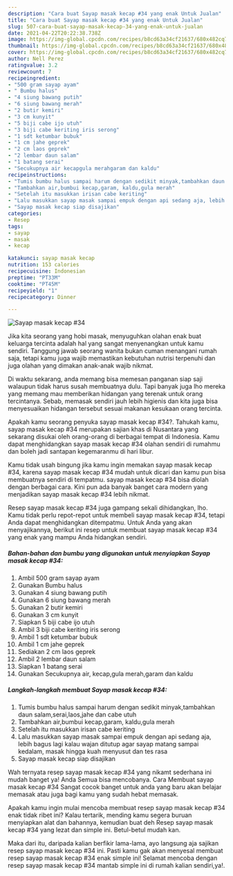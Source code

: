 ```yaml
---
description: "Cara buat Sayap masak kecap #34 yang enak Untuk Jualan"
title: "Cara buat Sayap masak kecap #34 yang enak Untuk Jualan"
slug: 507-cara-buat-sayap-masak-kecap-34-yang-enak-untuk-jualan
date: 2021-04-22T20:22:38.738Z
image: https://img-global.cpcdn.com/recipes/b8cd63a34cf21637/680x482cq70/sayap-masak-kecap-34-foto-resep-utama.jpg
thumbnail: https://img-global.cpcdn.com/recipes/b8cd63a34cf21637/680x482cq70/sayap-masak-kecap-34-foto-resep-utama.jpg
cover: https://img-global.cpcdn.com/recipes/b8cd63a34cf21637/680x482cq70/sayap-masak-kecap-34-foto-resep-utama.jpg
author: Nell Perez
ratingvalue: 3.2
reviewcount: 7
recipeingredient:
- "500 gram sayap ayam"
- " Bumbu halus"
- "4 siung bawang putih"
- "6 siung bawang merah"
- "2 butir kemiri"
- "3 cm kunyit"
- "5 biji cabe ijo utuh"
- "3 biji cabe keriting iris serong"
- "1 sdt ketumbar bubuk"
- "1 cm jahe geprek"
- "2 cm laos geprek"
- "2 lembar daun salam"
- "1 batang serai"
- "Secukupnya air kecapgula merahgaram dan kaldu"
recipeinstructions:
- "Tumis bumbu halus sampai harum dengan sedikit minyak,tambahkan daun salam,serai,laos,jahe dan cabe utuh"
- "Tambahkan air,bumbui kecap,garam, kaldu,gula merah"
- "Setelah itu masukkan irisan cabe keriting"
- "Lalu masukkan sayap masak sampai empuk dengan api sedang aja, lebih bagus lagi kalau wajan ditutup agar sayap matang sampai kedalam, masak hingga kuah menyusut dan tes rasa"
- "Sayap masak kecap siap disajikan"
categories:
- Resep
tags:
- sayap
- masak
- kecap

katakunci: sayap masak kecap 
nutrition: 153 calories
recipecuisine: Indonesian
preptime: "PT33M"
cooktime: "PT45M"
recipeyield: "1"
recipecategory: Dinner

---
```



![Sayap masak kecap #34](https://img-global.cpcdn.com/recipes/b8cd63a34cf21637/680x482cq70/sayap-masak-kecap-34-foto-resep-utama.jpg)

Jika kita seorang yang hobi masak, menyuguhkan olahan enak buat keluarga tercinta adalah hal yang sangat menyenangkan untuk kamu sendiri. Tanggung jawab seorang  wanita bukan cuman menangani rumah saja, tetapi kamu juga wajib memastikan kebutuhan nutrisi terpenuhi dan juga olahan yang dimakan anak-anak wajib nikmat.

Di waktu  sekarang, anda memang bisa memesan panganan siap saji walaupun tidak harus susah membuatnya dulu. Tapi banyak juga lho mereka yang memang mau memberikan hidangan yang terenak untuk orang tercintanya. Sebab, memasak sendiri jauh lebih higienis dan kita juga bisa menyesuaikan hidangan tersebut sesuai makanan kesukaan orang tercinta. 



Apakah kamu seorang penyuka sayap masak kecap #34?. Tahukah kamu, sayap masak kecap #34 merupakan sajian khas di Nusantara yang sekarang disukai oleh orang-orang di berbagai tempat di Indonesia. Kamu dapat menghidangkan sayap masak kecap #34 olahan sendiri di rumahmu dan boleh jadi santapan kegemaranmu di hari libur.

Kamu tidak usah bingung jika kamu ingin memakan sayap masak kecap #34, karena sayap masak kecap #34 mudah untuk dicari dan kamu pun bisa membuatnya sendiri di tempatmu. sayap masak kecap #34 bisa diolah dengan berbagai cara. Kini pun ada banyak banget cara modern yang menjadikan sayap masak kecap #34 lebih nikmat.

Resep sayap masak kecap #34 juga gampang sekali dihidangkan, lho. Kamu tidak perlu repot-repot untuk membeli sayap masak kecap #34, tetapi Anda dapat menghidangkan ditempatmu. Untuk Anda yang akan menyajikannya, berikut ini resep untuk membuat sayap masak kecap #34 yang enak yang mampu Anda hidangkan sendiri.

<!--inarticleads1-->

##### Bahan-bahan dan bumbu yang digunakan untuk menyiapkan Sayap masak kecap #34:

1. Ambil 500 gram sayap ayam
1. Gunakan  Bumbu halus
1. Gunakan 4 siung bawang putih
1. Gunakan 6 siung bawang merah
1. Gunakan 2 butir kemiri
1. Gunakan 3 cm kunyit
1. Siapkan 5 biji cabe ijo utuh
1. Ambil 3 biji cabe keriting iris serong
1. Ambil 1 sdt ketumbar bubuk
1. Ambil 1 cm jahe geprek
1. Sediakan 2 cm laos geprek
1. Ambil 2 lembar daun salam
1. Siapkan 1 batang serai
1. Gunakan Secukupnya air, kecap,gula merah,garam dan kaldu




<!--inarticleads2-->

##### Langkah-langkah membuat Sayap masak kecap #34:

1. Tumis bumbu halus sampai harum dengan sedikit minyak,tambahkan daun salam,serai,laos,jahe dan cabe utuh
1. Tambahkan air,bumbui kecap,garam, kaldu,gula merah
1. Setelah itu masukkan irisan cabe keriting
1. Lalu masukkan sayap masak sampai empuk dengan api sedang aja, lebih bagus lagi kalau wajan ditutup agar sayap matang sampai kedalam, masak hingga kuah menyusut dan tes rasa
1. Sayap masak kecap siap disajikan




Wah ternyata resep sayap masak kecap #34 yang nikamt sederhana ini mudah banget ya! Anda Semua bisa mencobanya. Cara Membuat sayap masak kecap #34 Sangat cocok banget untuk anda yang baru akan belajar memasak atau juga bagi kamu yang sudah hebat memasak.

Apakah kamu ingin mulai mencoba membuat resep sayap masak kecap #34 enak tidak ribet ini? Kalau tertarik, mending kamu segera buruan menyiapkan alat dan bahannya, kemudian buat deh Resep sayap masak kecap #34 yang lezat dan simple ini. Betul-betul mudah kan. 

Maka dari itu, daripada kalian berfikir lama-lama, ayo langsung aja sajikan resep sayap masak kecap #34 ini. Pasti kamu gak akan menyesal membuat resep sayap masak kecap #34 enak simple ini! Selamat mencoba dengan resep sayap masak kecap #34 mantab simple ini di rumah kalian sendiri,ya!.

